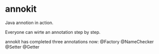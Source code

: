 # annokit
Java annotion in action.

Everyone can wirte an annotation step by step.

annokit has completed three annotations now:
@Factory
@NameChecker
@Setter
@Getter

